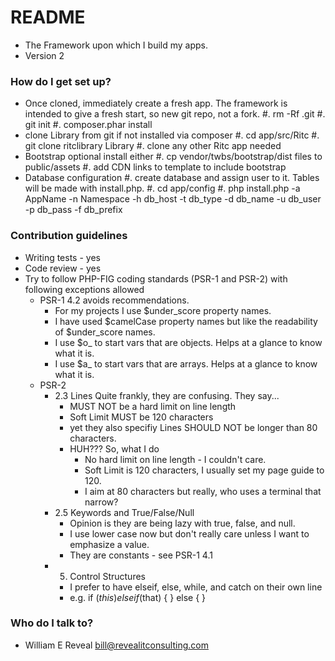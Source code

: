 # README #

* The Framework upon which I build my apps.
* Version 2

### How do I get set up? ###

* Once cloned, immediately create a fresh app. The framework is intended to give a fresh start, so new git repo, not a fork.
    #. rm -Rf .git
    #. git init 
    #. composer.phar install
*  clone Library from git if not installed via composer
    #. cd app/src/Ritc
    #. git clone ritclibrary Library
    #. clone any other Ritc app needed
* Bootstrap optional install either
    #. cp vendor/twbs/bootstrap/dist files to public/assets
    #. add CDN links to template to include bootstrap
* Database configuration
    #. create database and assign user to it. Tables will be made with install.php.
    #. cd app/config
    #. php install.php -a AppName -n Namespace -h db_host -t db_type -d db_name -u db_user -p db_pass -f db_prefix

### Contribution guidelines ###

* Writing tests - yes
* Code review - yes
* Try to follow PHP-FIG coding standards (PSR-1 and PSR-2) with following exceptions allowed
    * PSR-1 4.2 avoids recommendations. 
        * For my projects I use $under_score property names.
        * I have used $camelCase property names but like the readability of $under_score names.
        * I use $o_ to start vars that are objects. Helps at a glance to know what it is.
        * I use $a_ to start vars that are arrays. Helps at a glance to know what it is.
    * PSR-2
        * 2.3 Lines Quite frankly, they are confusing. They say...
            - MUST NOT be a hard limit on line length
            - Soft Limit MUST be 120 characters
            - yet they also specifiy Lines SHOULD NOT be longer than 80 characters.
            - HUH??? So, what I do
                - No hard limit on line length - I couldn't care.
                - Soft Limit is 120 characters, I usually set my page guide to 120.
                - I aim at 80 characters but really, who uses a terminal that narrow?
        * 2.5 Keywords and True/False/Null
            - Opinion is they are being lazy with true, false, and null. 
            - I use lower case now but don't really care unless I want to emphasize a value.
            - They are constants - see PSR-1 4.1
        * 5. Control Structures
            - I prefer to have elseif, else, while, and catch on their own line
            - e.g. if ($this) {
                   }
                   elseif ($that) {
                   }
                   else {
                   }

### Who do I talk to? ###

* William E Reveal <bill@revealitconsulting.com>